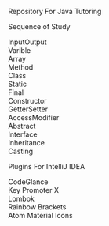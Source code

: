 Repository For Java Tutoring

Sequence of Study

InputOutput  
Varible  
Array  
Method  
Class  
Static  
Final  
Constructor  
GetterSetter  
AccessModifier  
Abstract  
Interface  
Inheritance  
Casting  

Plugins For IntelliJ IDEA  
  
CodeGlance  
Key Promoter X  
Lombok  
Rainbow Brackets  
Atom Material Icons
